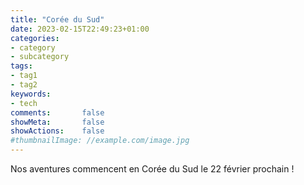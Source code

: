 ```yaml
---
title: "Corée du Sud"
date: 2023-02-15T22:49:23+01:00
categories:
- category
- subcategory
tags:
- tag1
- tag2
keywords:
- tech
comments:       false
showMeta:       false
showActions:    false
#thumbnailImage: //example.com/image.jpg
---
```

Nos aventures commencent en Corée du Sud le 22 février prochain !